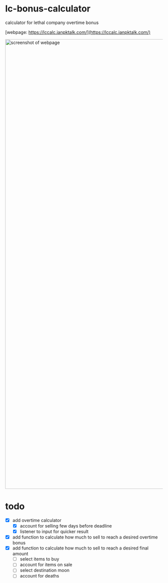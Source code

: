 # lc-bonus-calculator

calculator for lethal company overtime bonus

[webpage: https://lccalc.ianpktalk.com/](https://lccalc.ianpktalk.com/)

<img width="1440" alt="screenshot of webpage" src="https://github.com/ru1nw/lc-bonus-calculator/assets/12759287/047a3b3f-7638-4946-8efe-91cede48c2d8">

# todo

- [X] add overtime calculator
  - [X] account for selling few days before deadline
  - [X] listener to input for quicker result
- [X] add function to calculate how much to sell to reach a desired overtime bonus
- [X] add function to calculate how much to sell to reach a desired final amount
  - [ ] select items to buy
  - [ ] account for items on sale
  - [ ] select destination moon
  - [ ] account for deaths
